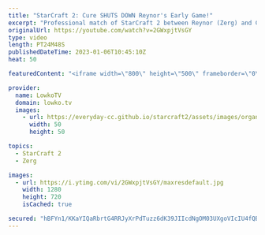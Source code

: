```yaml
---
title: "StarCraft 2: Cure SHUTS DOWN Reynor's Early Game!"
excerpt: "Professional match of StarCraft 2 between Reynor (Zerg) and Cure (Terran). In this match it goes poorly for Reynor in the early game, but he stabilizes and forces the macro game. For some reason Cure does not transitions to Ghosts the first chance he gets, so the game gets very close.   Support my work:"
originalUrl: https://youtube.com/watch?v=2GWxpjtVsGY
type: video
length: PT24M48S
publishedDateTime: 2023-01-06T10:45:10Z
heat: 50

featuredContent: "<iframe width=\"800\" height=\"500\" frameborder=\"0\" src=\"https://www.youtube.com/embed/2GWxpjtVsGY\" allow=\"accelerometer; autoplay; encrypted-media; gyroscope; picture-in-picture\" allowfullscreen></iframe>"

provider:
  name: LowkoTV
  domain: lowko.tv
  images:
    - url: https://everyday-cc.github.io/starcraft2/assets/images/organizations/lowko.tv-50x50.jpg
      width: 50
      height: 50

topics:
  - StarCraft 2
  - Zerg

images:
  - url: https://i.ytimg.com/vi/2GWxpjtVsGY/maxresdefault.jpg
    width: 1280
    height: 720
    isCached: true

secured: "hBFYn1/KKaYIQaRbrtG4RRJyXrPdTuzz6dK39JIIcdNgOM03UXgoVIcIU4fQBi+BhJGpDW9rjFHnkU7zVl3xO+AF/Ziw8J7it2Qf0tbqYuf8eQlviE1kmvhAk+aodyWG6AvfJ8NBhjBesbffSkmxH0xsdTDUOTUt3k7Rm/tetZwxgNXuE4JTcCKVL8OAa9j892cOJpWQ7RuteetGiT4/qfDF+2V9TyzGnU3LCkCo1rhGSaKxk5e+M3N14cs1bR4yp1HizVXkYWQrwXRkLFw2R7fU0pb3HVg+2kSliReeD9LUTGnGRrXbQvHRiOS3QLeTwJ1E+3JXHco+Dg1FXd0rg7E8tgWifNhUW2DTqqnz5wLwC39hGkAdYlfg72C9pMU/i9ZBCbbzYVN+7zHXkVNbHpk2Olue9XYK+Pu35wMB6Vw=;dW7h3DCtVY14U/ZlUMQ/jg=="
---
```


